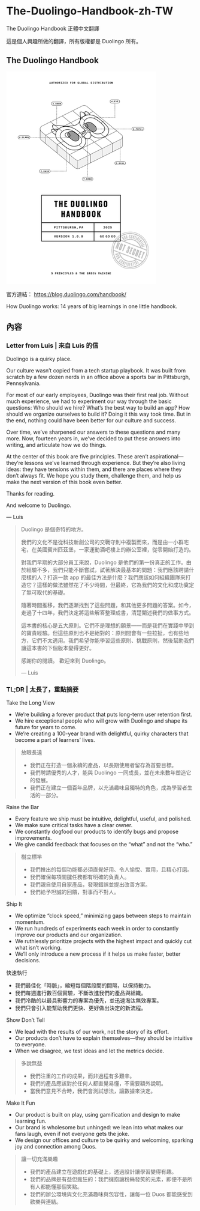 # The-Duolingo-Handbook-zh-TW
The Duolingo Handbook 正體中文翻譯

這是個人興趣所做的翻譯，所有版權都是 Duolingo 所有。

## The Duolingo Handbook

<img src="https://github.com/goescat/The-Duolingo-Handbook-zh-TW/blob/main/image/The_Duolingo_Handbook-01.png" width="400">

官方連結：
https://blog.duolingo.com/handbook/

How Duolingo works: 14 years of big learnings in one little handbook.

## 內容

### Letter from Luis | 來自 Luis 的信
Duolingo is a quirky place.

Our culture wasn’t copied from a tech startup playbook. It was
built from scratch by a few dozen nerds in an office above a
sports bar in Pittsburgh, Pennsylvania.

For most of our early employees, Duolingo was their first real
job. Without much experience, we had to experiment our way
through the basic questions: Who should we hire? What’s the
best way to build an app? How should we organize ourselves
to build it? Doing it this way took time. But in the end, nothing
could have been better for our culture and success.

Over time, we’ve sharpened our answers to these questions and
many more. Now, fourteen years in, we’ve decided to put these
answers into writing, and articulate how we do things.

At the center of this book are five principles. These aren’t
aspirational—they’re lessons we've learned through experience.
But they’re also living ideas: they have tensions within them, and
there are places where they don’t always fit. We hope you study
them, challenge them, and help us make the next version of this
book even better.

Thanks for reading.

And welcome to Duolingo.

— Luis

> Duolingo 是個奇特的地方。
>
> 我們的文化不是從科技新創公司的交戰守則中複製而來，而是由一小群宅宅，在美國賓州匹茲堡，一家運動酒吧樓上的辦公室裡，從零開始打造的。
>
> 對我們早期的大部分員工來說，Duolingo 是他們的第一份真正的工作。由於經驗不多，我們只能不斷嘗試，試著解決最基本的問題：我們應該聘請什麼樣的人？打造一款 app 的最佳方法是什麼？我們應該如何組織團隊來打造它？這樣的做法雖然花了不少時間，但最終，它為我們的文化和成功奠定了無可取代的基礎。
>
> 隨著時間推移，我們逐漸找到了這些問題，和其他更多問題的答案。如今，走過了十四年，我們決定將這些解答整理成書，清楚闡述我們的做事方式。
>
> 這本書的核心是五大原則。它們不是理想的願景——而是我們在實踐中學到的寶貴經驗。但這些原則也不是絕對的：原則間會有一些拉扯，也有些地方，它們不太適用。我們希望你能學習這些原則、挑戰原則，然後幫助我們讓這本書的下個版本變得更好。
>
> 感謝你的閱讀。
> 歡迎來到 Duolingo。
>
> — Luis

### TL;DR | 太長了，重點摘要

Take the Long View
* We’re building a forever product that puts long-term user
retention first.
* We hire exceptional people who will grow with Duolingo and
shape its future for years to come.
* We’re creating a 100-year brand with delightful, quirky
characters that become a part of learners’ lives.
> 放眼長遠
> * 我們正在打造一個永續的產品，以長期使用者留存為首要目標。
> * 我們聘請優秀的人才，能與 Duolingo 一同成長，並在未來數年塑造它的發展。
> * 我們正在建立一個百年品牌，以充滿趣味且獨特的角色，成為學習者生活的一部分。

Raise the Bar
* Every feature we ship must be intuitive, delightful, useful, and polished.
* We make sure critical tasks have a clear owner.
* We constantly dogfood our products to identify bugs and propose improvements.
* We give candid feedback that focuses on the “what” and not the “who.”

> 樹立標竿
> * 我們推出的每個功能都必須直覺好用、令人愉悅、實用，且精心打磨。
> * 我們確保每項關鍵任務都有明確的負責人。
> * 我們親自使用自家產品，發現錯誤並提出改善方案。
> * 我們給予坦誠的回饋，對事而不對人。

Ship It
* We optimize “clock speed,” minimizing gaps between steps to maintain momentum.
* We run hundreds of experiments each week in order to constantly improve our products and our organization.
* We ruthlessly prioritize projects with the highest impact and quickly cut what isn’t working.
* We’ll only introduce a new process if it helps us make faster, better decisions.

快速執行
* 我們最佳化「時脈」，縮短每個階段間的間隔，以保持動力。
* 我們每週進行數百個實驗，不斷改進我們的產品與組織。
* 我們冷酷的以最具影響力的專案為優先，並迅速淘汰無效專案。
* 我們只會引入能幫助我們更快、更好做出決定的新流程。

Show Don’t Tell
* We lead with the results of our work, not the story of its effort.
* Our products don’t have to explain themselves—they should
be intuitive to everyone.
* When we disagree, we test ideas and let the metrics decide.

> 多說無益
> * 我們注重的工作的成果，而非過程有多艱辛。
> * 我們的產品應該對於任何人都直覺易懂，不需要額外說明。
> * 當我們意見不合時，我們會測試想法，讓數據來決定。

Make It Fun
* Our product is built on play, using gamification and design to make learning fun.
* Our brand is wholesome but unhinged: we lean into what makes our fans laugh, even if not everyone gets the joke.
* We design our offices and culture to be quirky and welcoming, sparking joy and connection among Duos.

> 讓一切充滿樂趣
> * 我們的產品建立在遊戲化的基礎上，透過設計讓學習變得有趣。
> * 我們的品牌是有益但瘋狂的：我們擁抱讓粉絲發笑的元素，即便不是所有人都能懂那個笑點。
> * 我們的辦公環境與文化充滿趣味與包容性，讓每一位 Duos 都能感受到歡樂與連結。
